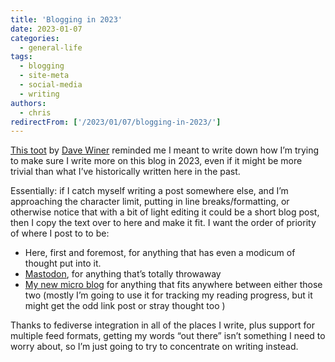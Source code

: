 ```yaml
---
title: 'Blogging in 2023'
date: 2023-01-07
categories:
  - general-life
tags:
  - blogging
  - site-meta
  - social-media
  - writing
authors:
  - chris
redirectFrom: ['/2023/01/07/blogging-in-2023/']
---
```


[This toot](https://mastodon.social/@davew/109648648337976715) by [Dave Winer](http://scripting.com/) reminded me I meant to write down how I’m trying to make sure I write more on this blog in 2023, even if it might be more trivial than what I’ve historically written here in the past.

Essentially: if I catch myself writing a post somewhere else, and I’m approaching the character limit, putting in line breaks/formatting, or otherwise notice that with a bit of light editing it could be a short blog post, then I copy the text over to here and make it fit. I want the order of priority of where I post to to be:

- Here, first and foremost, for anything that has even a modicum of thought put into it.
- [Mastodon](https://social.lol/chrisplusplus), for anything that’s totally throwaway
- [My new micro blog](https://micro.chrismcleod.dev) for anything that fits anywhere between either those two (mostly I’m going to use it for tracking my reading progress, but it might get the odd link post or stray thought too )

Thanks to fediverse integration in all of the places I write, plus support for multiple feed formats, getting my words “out there” isn’t something I need to worry about, so I’m just going to try to concentrate on writing instead.
